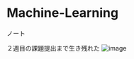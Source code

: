 # Machine-Learning
ノート
 
 ２週目の課題提出まで生き残れた
![image](https://user-images.githubusercontent.com/43742906/134886715-eff4d79d-b8e0-42c7-bb86-6acb86c50896.png)
